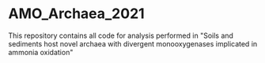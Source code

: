 # AMO_Archaea_2021
This repository contains all code for analysis performed in "Soils and sediments host novel archaea with divergent monooxygenases implicated in ammonia oxidation"
